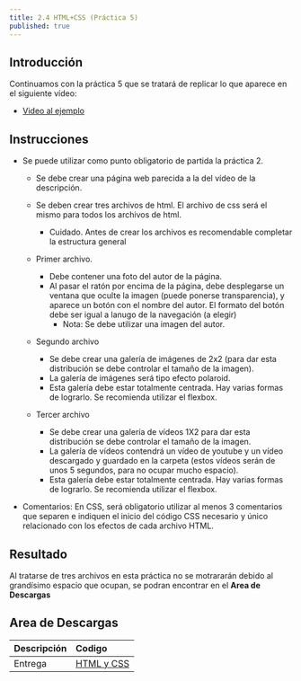 ```yaml
---
title: 2.4 HTML+CSS (Práctica 5)
published: true
---
```


## Introducción

Continuamos con la práctica 5 que se tratará de replicar lo que aparece en el siguiente vídeo:

* [Video al ejemplo](https://drive.google.com/file/d/1blOALmHenWVrbAPGXhjII9qHhFRu5R1K/view)

## Instrucciones

* Se puede utilizar como punto obligatorio de partida la práctica 2.
  * Se debe crear una página web parecida a la del vídeo de la descripción. 
  * Se deben crear tres archivos de html. El archivo de css será el mismo para todos los archivos de html.
    * Cuidado. Antes de crear los archivos es recomendable completar la estructura general
  * Primer archivo.
    * Debe contener una foto del autor de la página. 
    * Al pasar el ratón por encima de la página, debe desplegarse un ventana que oculte la imagen (puede ponerse transparencia), y aparece un botón con el nombre del autor. El formato del botón debe ser igual a lanugo de la navegación (a elegir)
      * Nota: Se debe utilizar una imagen del autor.

  * Segundo archivo
    * Se debe crear una galería de imágenes de 2x2 (para dar esta distribución se debe controlar el tamaño de la imagen).
    * La galería de imágenes  será tipo efecto polaroid.
    * Esta galería debe estar totalmente centrada. Hay varias formas de lograrlo. Se recomienda utilizar el flexbox.

  * Tercer archivo
    * Se debe crear una galería de vídeos 1X2 para dar esta distribución se debe controlar el tamaño de la imagen.
    * La galería de vídeos contendrá un vídeo de youtube y un vídeo descargado  y guardado en la carpeta (estos vídeos serán de unos 5 segundos, para no ocupar mucho espacio).
    * Esta galería debe estar totalmente centrada. Hay varias formas de lograrlo. Se recomienda utilizar el flexbox.

* Comentarios: En CSS, será obligatorio utilizar al menos 3 comentarios que separen e indiquen el inicio del código CSS necesario y único relacionado con los efectos de cada archivo HTML.

## Resultado

Al tratarse de tres archivos en esta práctica no se motrararán debido al grandísimo espacio que ocupan, se podran encontrar en el **Area de Descargas**

## Area de Descargas

|  Descripción   |     Codigo    |
|:---------------|:------------------|
| Entrega|[HTML y CSS](https://drive.google.com/file/d/1lH8a6o_qd1asggs8AKWbKjQ4v7i_ABR-/view) |
